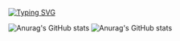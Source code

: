 [![Typing SVG](https://readme-typing-svg.herokuapp.com?color=%23F70050&duration=3000&lines=I+don't+like+JavaScript+%3A%2F;But+I+do+like+Linux+%3C3)](https://git.io/typing-svg)

![Anurag's GitHub stats](https://github-readme-stats.vercel.app/api?username=K1llf0rce&show_icons=true&theme=tokyonight)
![Anurag's GitHub stats](https://github-readme-stats.vercel.app/api/top-langs/?username=K1llf0rce&layout=compact&theme=tokyonight)
